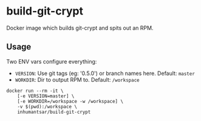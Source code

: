 # build-git-crypt

Docker image which builds git-crypt and spits out an RPM.

## Usage

Two ENV vars configure everything:
* `VERSION`: Use git tags (eg: '0.5.0') or branch names here. Default: `master`
* `WORKDIR`: Dir to output RPM to. Default: `/workspace`

```
docker run --rm -it \
    [-e VERSION=master] \
    [-e WORKDIR=/workspace -w /workspace] \
    -v $(pwd):/workspace \
    inhumantsar/build-git-crypt
```

